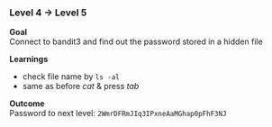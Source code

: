 ### Level 4 -> Level 5


**Goal**<br>
Connect to bandit3 and find out the password stored in a hidden file

**Learnings**<br>
- check file name by `ls -al`
- same as before _cat_ & press _tab_

**Outcome**<br>
Password to next level: `2WmrDFRmJIq3IPxneAaMGhap0pFhF3NJ`

